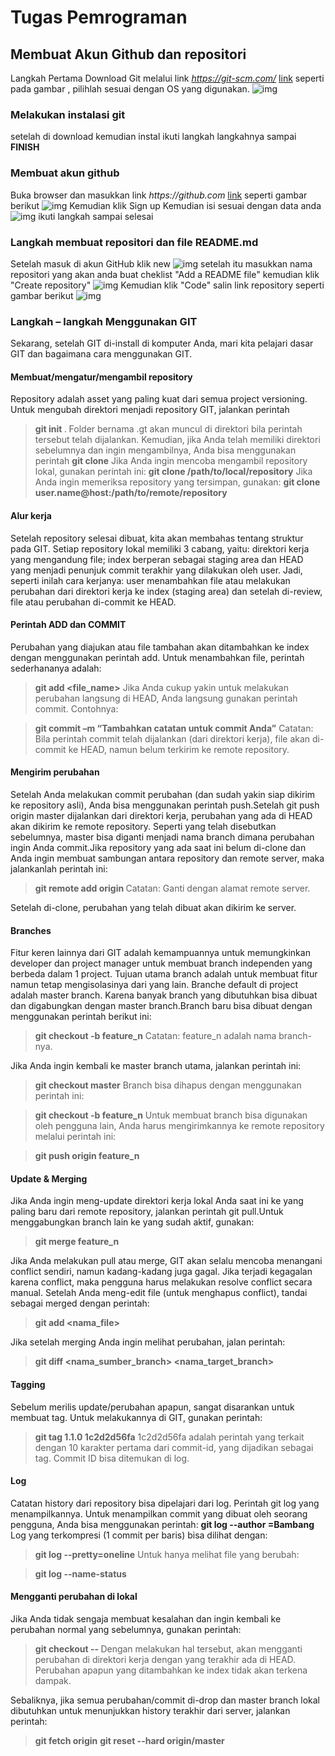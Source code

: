 # Tugas Pemrograman
## Membuat Akun Github dan repositori
Langkah Pertama Download Git melalui link _https://git-scm.com/_
[link](https://git-scm.com/)
seperti pada gambar , pilihlah sesuai dengan OS yang digunakan.
![img](Sshot/ss1.png)

### Melakukan instalasi git 
setelah di download kemudian instal
ikuti langkah langkahnya sampai __FINISH__

### Membuat akun github
Buka browser dan masukkan link _https://github.com_
[link](https://github.com/)
seperti gambar berikut
![img](Sshot/ssgithub.png)
Kemudian klik Sign up
Kemudian isi sesuai dengan data anda
![img](Sshot/ss0.png)
ikuti langkah sampai selesai

### Langkah membuat repositori dan file README.md
Setelah masuk di akun GitHub klik new
![img](Sshot/ssnew.png)
setelah itu masukkan nama repositori yang akan anda buat
cheklist "Add a README file" kemudian klik "Create repository"
![img](Sshot/sscreate.png)
Kemudian klik "Code" salin link repository seperti gambar berikut
![img](Sshot/sscode.png)

### Langkah – langkah Menggunakan GIT
Sekarang, setelah GIT di-install di komputer Anda, mari kita pelajari dasar GIT dan bagaimana cara menggunakan GIT.

#### Membuat/mengatur/mengambil repository
Repository adalah asset yang paling kuat dari semua project versioning. Untuk mengubah direktori menjadi repository GIT, jalankan perintah 
>**git init <directory>**.
Folder bernama .gt akan muncul di direktori bila perintah tersebut telah dijalankan. Kemudian, jika Anda telah memiliki direktori sebelumnya dan ingin mengambilnya, Anda bisa menggunakan perintah 
>**git clone** 
Jika Anda ingin mencoba mengambil repository lokal, gunakan perintah ini:
>**git clone /path/to/local/repository**
Jika Anda ingin memeriksa repository yang tersimpan, gunakan:
>**git clone user.name@host:/path/to/remote/repository**

#### Alur kerja
 Setelah repository selesai dibuat, kita akan membahas tentang struktur pada GIT. Setiap repository lokal memiliki 3 cabang, yaitu: direktori kerja yang mengandung file; index berperan sebagai staging area dan HEAD yang menjadi penunjuk commit terakhir yang dilakukan oleh user. Jadi, seperti inilah cara kerjanya: user menambahkan file atau melakukan perubahan dari direktori kerja ke index (staging area) dan setelah di-review, file atau perubahan di-commit ke HEAD.

#### Perintah ADD dan COMMIT
Perubahan yang diajukan atau file tambahan akan ditambahkan ke index dengan menggunakan perintah add. Untuk menambahkan file, perintah sederhananya adalah:
>**git add <file_name>**
Jika Anda cukup yakin untuk melakukan perubahan langsung di HEAD, Anda langsung gunakan perintah commit. Contohnya:

>**git commit –m “Tambahkan catatan untuk commit Anda”**
Catatan: Bila perintah commit telah dijalankan (dari direktori kerja), file akan di-commit ke HEAD, namun belum terkirim ke remote repository.

#### Mengirim perubahan
Setelah Anda melakukan commit perubahan (dan sudah yakin siap dikirim ke repository asli), Anda bisa menggunakan perintah push.Setelah git push origin master dijalankan dari direktori kerja, perubahan yang ada di HEAD akan dikirim ke remote repository. Seperti yang telah disebutkan sebelumnya, master bisa diganti  menjadi nama branch dimana perubahan ingin Anda commit.Jika repository yang ada saat ini belum di-clone dan Anda ingin membuat sambungan antara repository dan remote server, maka jalankanlah perintah ini:
>**git remote add origin <server>**
Catatan: Ganti <server> dengan alamat remote server.

Setelah di-clone, perubahan yang telah dibuat akan dikirim ke server.

#### Branches
Fitur keren lainnya dari GIT adalah kemampuannya untuk memungkinkan developer dan project manager untuk membuat branch independen yang berbeda dalam 1 project. Tujuan utama branch adalah untuk membuat fitur namun tetap mengisolasinya dari yang lain. Branche default di project adalah master branch. Karena banyak branch yang dibutuhkan bisa dibuat dan digabungkan dengan master branch.Branch baru bisa dibuat dengan menggunakan perintah berikut ini:
>**git checkout -b feature_n**
Catatan: feature_n adalah nama branch-nya.

Jika Anda ingin kembali ke master branch utama, jalankan perintah ini:

>**git checkout master**
Branch bisa dihapus dengan menggunakan perintah ini:

>**git checkout -b feature_n**
Untuk membuat branch bisa digunakan oleh pengguna lain, Anda harus mengirimkannya ke remote repository melalui perintah ini:

>**git push origin feature_n**

#### Update & Merging
Jika Anda ingin meng-update direktori kerja lokal Anda saat ini ke yang paling baru dari remote repository, jalankan perintah git pull.Untuk menggabungkan branch lain ke yang sudah aktif, gunakan:
>**git merge feature_n**

Jika Anda melakukan pull atau merge, GIT akan selalu mencoba menangani conflict  sendiri, namun kadang-kadang juga gagal. Jika terjadi kegagalan karena conflict, maka pengguna harus melakukan resolve conflict secara manual. Setelah Anda meng-edit file (untuk menghapus conflict), tandai sebagai merged dengan perintah:
>**git add <nama_file>**

Jika setelah merging Anda ingin melihat perubahan, jalan perintah:
>**git diff <nama_sumber_branch> <nama_target_branch>**

#### Tagging
Sebelum merilis update/perubahan apapun, sangat disarankan untuk membuat tag. Untuk melakukannya di GIT, gunakan perintah:
>**git tag 1.1.0 1c2d2d56fa**
1c2d2d56fa adalah perintah yang terkait dengan 10 karakter pertama dari commit-id, yang dijadikan sebagai tag. Commit ID bisa ditemukan di log.

#### Log
Catatan history dari repository bisa dipelajari dari log. Perintah git log yang menampilkannya. Untuk menampilkan commit yang dibuat oleh seorang pengguna, Anda bisa menggunakan perintah:
**git log --author =Bambang**
Log yang terkompresi (1 commit per baris) bisa dilihat dengan:

>**git log --pretty=oneline**
Untuk hanya melihat file yang berubah:

>**git log --name-status**
 

#### Mengganti perubahan di lokal
Jika Anda tidak sengaja membuat kesalahan dan ingin kembali ke perubahan normal yang sebelumnya, gunakan perintah:

>**git checkout -- <filename>**
Dengan melakukan hal tersebut, akan mengganti perubahan di direktori kerja dengan yang terakhir ada di HEAD. Perubahan apapun yang ditambahkan ke index tidak akan terkena dampak.

Sebaliknya, jika semua perubahan/commit di-drop dan master branch lokal dibutuhkan untuk menunjukkan history terakhir dari server, jalankan perintah:

>**git fetch origin**
>**git reset --hard origin/master**



